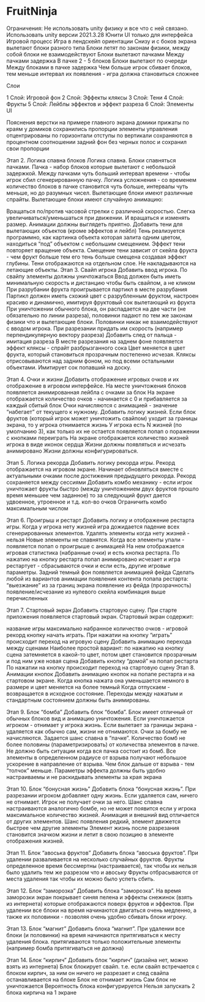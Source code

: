 # FruitNinja
Ограничения: Не использовать unity физику и все что с ней связано. Использовать unity версии 2021.3.28 Юнити UI только для интерфейса Игровой процесс Игра в лендскейп ориентации Снизу и с боков экрана вылетают блоки разного типа Блоки летят по законам физики, между собой блоки не взаимодействуют Блоки вылетают пачками Между пачками задержка В пачке 2 - 5 блоков Блоки вылетают по очереди Между блоками в пачке задержка Чем больше игрок сбивает блоков, тем меньше интервал их появления - игра должна становиться сложнее

Слои

1 Слой: Игровой фон 2 Слой: Эффекты кляксы 3 Слой: Тени 4 Слой: Фрукты 5 Слой: Лейблы эффектов и эффект разреза 6 Слой: Элементы UI

Пояснения верстки на примере главного экрана домики прижаты по краям у домиков сохранились пропорции элементы управления отцентрированы по горизонтали отступы по вертикали сохраняются в процентном соотношении задний фон без черных полос и сохранил свои пропорции

Этап 2. Логика спавна блоков Логика спавна. Блоки спавняться пачками. Пачка - набор блоков которые вылетают с небольшой задержкой. Между пачками чуть больший интервал времени - чтобы игрок сбил сгенерированную пачку. Логика усложнения - со временем количество блоков в пачке становится чуть больше, интервалы чуть меньше, но до разумных чисел. Вылетающие блоки имеют различные спрайты. Вылетающие блоки имеют случайную анимацию:

Вращаться по/против часовой стрелки с различной скоростью.
Слегка увеличиваться/уменьшаться при движении.
И вращаться и изменять размер. Анимации должны выглядеть приятно. Добавить тени для вылетающих объектов (кроме эффектов и лейбл) Тень реализуется программно, как картинка объекта которая залита одним цветом, находиться “под” объектом с небольшим смещением. Эффект тени повторяет вращение объекта. Смещение тени зависит от скейла фрукта - чем фрукт больше тем его тень больше смещена создавая эффект глубины. Тени отображаются на отдельном слое. Не накладываются на летающие объекты.
Этап 3. Свайп игрока Добавить ввод игрока. По свайпу элементы должны уничтожаться Ввод должен быть иметь минимальную скорость и дистанцию чтобы быть свайпом, а не кликом При разрубании фрукта проигрывается партикл в месте разрубания Партикл должен иметь схожий цвет с разрубленным фруктом, настроен красиво и динамично, имитируя фруктовый сок вылетающий из фрукта При уничтожении обычного блока, он распадается на две части (не обязательно по линии разреза), половинки падают по тем же законам физики что и вылетающие блоки. Половинки никак не взаимодействуют с вводом игрока. При разрезании придать им скорость (например перпендикулярную вектору разреза) Добавить след от пальца - имитация разреза В месте разрезания на заднем фоне появляется эффект кляксы - спрайт разбрызганного сока Цвет меняется в цвет фрукта, который становиться прозрачным постепенно исчезая. Кляксы отрисовываются над задним фоном, но под всеми остальными объектами. Имитирует сок попавший на доску.

Этап 4. Очки и жизни Добавить отображение игровых очков и их отображение в игровом интерфейсе. На месте уничтожения блоков появляется анимированная лейбла с очками за блок На экране отображается количество очков - начинается с 0 и прибавляется за каждый сбитый блок Очки начисляются с анимацией - значение “набегает” от текущего к нужному. Добавить логику жизней. Если блок фруктов (который игрок может уничтожить свайпом) уходит за границы экрана, то у игрока отнимается жизнь У игрока есть N жизней (по умолчанию 3), как только их не остается появляется попап о поражении с кнопками переиграть На экране отображается количество жизней игрока в виде иконок сердца Жизни должны появляться и исчезать анимировано Жизни должны конфигурироваться.

Этап 5. Логика рекорда Добавить логику рекорда игры. Рекорд отображается на игровом экране. Начинает обновляться вместе с актуальными очками после достижения предыдущего рекорда. Рекорд сохраняется между сессиями Добавить комбо механику - если игрок уничтожает фрукты быстро (между уничтожением двух фруктов прошло время меньшее чем заданное) то за следующий фрукт дается удвоенное, утроенное и т.д. кол-во очков Ограничить комбо максимальным числом

Этап 6. Проигрыш и рестарт Добавить логику и отображение рестарта игры. Когда у игрока нету жизней игра дожидается падение всех сгенерированных элементов. Удалять элементы когда нету жизней - нельзя Новые элементы не спавнятся. Когда все элементы упали - появляется попап о проигрыше с анимацией На нем отображается игровая статистика (набранные очки) и есть кнопка рестарта. По нажатию на кнопку рестарта попап анимировано исчезает и игра рестартует - сбрасываются очки и если есть, другие игровые параметры. Задний темный фон появляется анимацией фейда Сделать любой из вариантов анимации появления контента попапа рестарта: “выезжание” из за границ экрана появление из фейда (прозрачность) появление/исчезание из нулевого скейла комбинация выше перечисленных

Этап 7. Стартовый экран Добавить стартовую сцену. При старте приложения появляется стартовый экран. Стартовый экран содержит:

название игры
максимально набранное количество очков - игровой рекорд
кнопку начать играть. При нажатии на кнопку “играть” происходит переход на игровую сцену Добавить анимацию перехода между сценами Наиболее простой вариант: по нажатию на кнопку сцена затемняется в какой-то цвет, потом цвет становится прозрачным и под ним уже новая сцена Добавить кнопку “домой” на попап рестарта По нажатии на кнопку происходит переход на стартовую сцену
Этап 8. Анимации кнопок Добавить анимацию кнопок на попапе рестарта и на стартовом экране. Когда кнопка нажата она уменьшается немного в размере и цвет меняется на более темный Когда отпускаем - возвращается в исходное состояние. Переходы между нажатым и стандартным состоянием должны быть анимированы.

Этап 9. Блок “бомба” Добавить блок “бомба”. Блок имеет отличный от обычных блоков вид и анимацию уничтожения. Если уничтожается игроком - отнимает у игрока жизнь. Если вылетает за границы экрана - удаляется как обычно сам, жизни не отнимаются. Очки за бомбу не начисляются. Задается шанс спавна в “пачке”. Количество бомб не более половины (параметризировать) от количества элементов в пачке. Не должно быть ситуации когда вся пачка состоит из бомб. Все элементы в определенном радиусе от взрыва получают небольшое ускорение в направление от взрыва. Чем блок дальше от взрыва - тем “толчок” меньше. Параметры эффекта должны быть удобно настраиваемы и не раскидывать элементы за края экрана

Этап 10. Блок “бонусная жизнь” Добавить блока “бонусная жизнь”. При разрезании игроком добавляет одну жизнь. Если удаляется сам, ничего не отнимает. Игрок не получает очки за него. Шанс спавна настраиваются аналогично бомбе, но не может появится если у игрока максимальное количество жизней. Анимация и внешний вид отличается от других элементов. Шанс появления редкий, элемент движется быстрее чем другие элементы Элемент жизнь после разрезания становится значком жизни и летит в свою позицию в элементе отображения жизней.

Этап 11. Блок “авоська фруктов” Добавить блока “авоська фруктов”. При удалении разваливается на несколько случайных фруктов. Фрукты определенное время бессмертны (настраивается), так чтобы их нельзя было удалить тем же разрезом что и авоську Фрукты отбрасываются от места удаления так чтобы их можно было успеть сбить.

Этап 12. Блок “заморозка” Добавить блока “заморозка”. На время заморозки экран покрывает синяя пелена и эффекты снежинок (взять из интернета) которые отображаются поверх фруктов и эффектов. При удалении все блоки на время начинаются двигаться очень медленно, а также их половинки - позволяя очень удобно сбивать блоки игроку.

Этап 13. Блок “магнит” Добавить блока “магнит”. При удалении все блоки (и половинки) на время начинаются притягиваться к месту удаления блока. притягиваются только положительные элементы (например бомба притягиваться не должна)

Этап 14. Блок “кирпич” Добавить блок “кирпич” (дизайна нет, можно взять из интернета) Блок блокирует свайп. т.е. если свайп встречается с блоком кирпич, за ним он ничего не разрезает и след свайпа останавливается на блоке Блок не отнимает жизнь Сам блок не уничтожается Вероятность блока конфигурируется Нельзя запускать 2 блока кирпича на 1 экране
